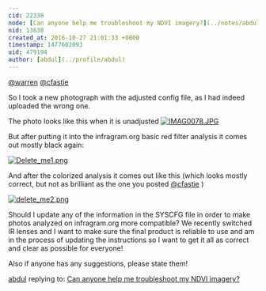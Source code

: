 ```yaml
---
cid: 22338
node: [Can anyone help me troubleshoot my NDVI imagery?](../notes/abdul/10-21-2016/can-anyone-help-me-troubleshoot-my-ndvi-imagery)
nid: 13638
created_at: 2016-10-27 21:01:33 +0000
timestamp: 1477602093
uid: 479194
author: [abdul](../profile/abdul)
---
```


[@warren](/profile/warren) [@cfastie](/profile/cfastie)

So I took a new photograph with the adjusted config file, as I had indeed uploaded the wrong one. 

The photo looks like this when it is unadjusted
[![IMAG0078.JPG](https://publiclab.org/system/images/photos/000/018/639/large/IMAG0078.JPG)](https://publiclab.org/system/images/photos/000/018/639/original/IMAG0078.JPG)

But after putting it into the infragram.org basic red filter analysis it comes out mostly black again:


[![Delete_me1.png](https://publiclab.org/system/images/photos/000/018/640/large/Delete_me1.png)](https://publiclab.org/system/images/photos/000/018/640/original/Delete_me1.png)


And after the colorized analysis it comes out like this (which looks mostly correct, but not as brilliant as the one you posted [@cfastie](/profile/cfastie) )


[![delete_me2.png](https://publiclab.org/system/images/photos/000/018/641/large/delete_me2.png)](https://publiclab.org/system/images/photos/000/018/641/original/delete_me2.png)

Should I update any of the information in the SYSCFG file in order to make photos analyzed on infragram.org more compatible? We recently switched IR lenses and I want to make sure the final product is reliable to use and am in the process of updating the instructions so I want to get it all as correct and clear as possible for everyone!

Also if anyone has any suggestions, please state them!

[abdul](../profile/abdul) replying to: [Can anyone help me troubleshoot my NDVI imagery?](../notes/abdul/10-21-2016/can-anyone-help-me-troubleshoot-my-ndvi-imagery)

